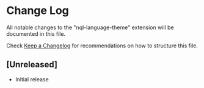 # Change Log

All notable changes to the "nql-language-theme" extension will be documented in this file.

Check [Keep a Changelog](http://keepachangelog.com/) for recommendations on how to structure this file.

## [Unreleased]

- Initial release